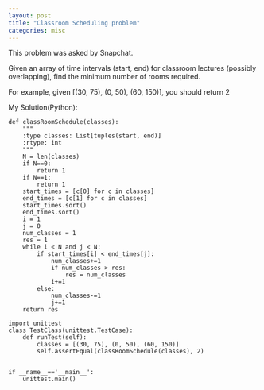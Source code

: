 ```yaml
---
layout: post
title: "Classroom Scheduling problem"
categories: misc
---
```


This problem was asked by Snapchat.

Given an array of time intervals (start, end) for classroom lectures (possibly overlapping), find the minimum number of rooms required.

For example, given [(30, 75), (0, 50), (60, 150)], you should return 2


My Solution(Python):
```
def classRoomSchedule(classes):
    """
    :type classes: List[tuples(start, end)]
    :rtype: int
    """
    N = len(classes)
    if N==0:
        return 1
    if N==1:
        return 1
    start_times = [c[0] for c in classes]
    end_times = [c[1] for c in classes]
    start_times.sort()
    end_times.sort()
    i = 1
    j = 0
    num_classes = 1
    res = 1
    while i < N and j < N:
        if start_times[i] < end_times[j]:
            num_classes+=1
            if num_classes > res:
                res = num_classes
            i+=1
        else:
            num_classes-=1
            j+=1
    return res

import unittest
class TestClass(unittest.TestCase):
    def runTest(self):
        classes = [(30, 75), (0, 50), (60, 150)]
        self.assertEqual(classRoomSchedule(classes), 2)


if __name__=='__main__':
    unittest.main()
```
